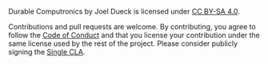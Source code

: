 Durable Computronics by Joel Dueck is licensed under [CC BY-SA 4.0][1].

Contributions and pull requests are welcome. By contributing, you agree to follow the [Code of
Conduct][2] and that you license your contribution under the same license used by the rest of the
project. Please consider publicly signing the [Single CLA](https://singlecla.com).

[1]: http://creativecommons.org/licenses/by-sa/4.0/?ref=chooser-v1

[2]: CODE_OF_CONDUCT.md


